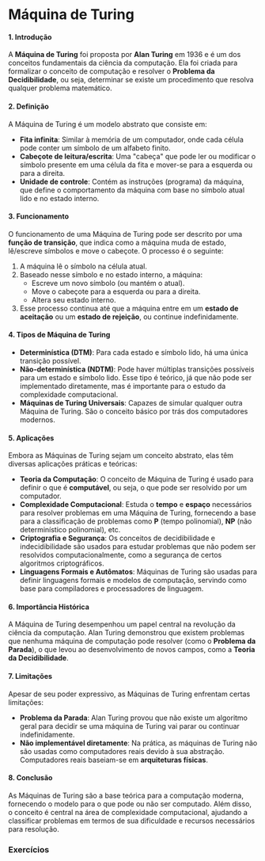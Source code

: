 # Máquina de Turing

#### 1. **Introdução**
A **Máquina de Turing** foi proposta por **Alan Turing** em 1936 e é um dos conceitos fundamentais da ciência da computação. Ela foi criada para formalizar o conceito de computação e resolver o **Problema da Decidibilidade**, ou seja, determinar se existe um procedimento que resolva qualquer problema matemático.

#### 2. **Definição**
A Máquina de Turing é um modelo abstrato que consiste em:
- **Fita infinita**: Similar à memória de um computador, onde cada célula pode conter um símbolo de um alfabeto finito.
- **Cabeçote de leitura/escrita**: Uma "cabeça" que pode ler ou modificar o símbolo presente em uma célula da fita e mover-se para a esquerda ou para a direita.
- **Unidade de controle**: Contém as instruções (programa) da máquina, que define o comportamento da máquina com base no símbolo atual lido e no estado interno.

#### 3. **Funcionamento**
O funcionamento de uma Máquina de Turing pode ser descrito por uma **função de transição**, que indica como a máquina muda de estado, lê/escreve símbolos e move o cabeçote. O processo é o seguinte:
1. A máquina lê o símbolo na célula atual.
2. Baseado nesse símbolo e no estado interno, a máquina:
   - Escreve um novo símbolo (ou mantém o atual).
   - Move o cabeçote para a esquerda ou para a direita.
   - Altera seu estado interno.
3. Esse processo continua até que a máquina entre em um **estado de aceitação** ou um **estado de rejeição**, ou continue indefinidamente.

#### 4. **Tipos de Máquina de Turing**
- **Determinística (DTM)**: Para cada estado e símbolo lido, há uma única transição possível.
- **Não-determinística (NDTM)**: Pode haver múltiplas transições possíveis para um estado e símbolo lido. Esse tipo é teórico, já que não pode ser implementado diretamente, mas é importante para o estudo da complexidade computacional.
- **Máquinas de Turing Universais**: Capazes de simular qualquer outra Máquina de Turing. São o conceito básico por trás dos computadores modernos.

#### 5. **Aplicações**
Embora as Máquinas de Turing sejam um conceito abstrato, elas têm diversas aplicações práticas e teóricas:
- **Teoria da Computação**: O conceito de Máquina de Turing é usado para definir o que é **computável**, ou seja, o que pode ser resolvido por um computador.
- **Complexidade Computacional**: Estuda o **tempo** e **espaço** necessários para resolver problemas em uma Máquina de Turing, fornecendo a base para a classificação de problemas como **P** (tempo polinomial), **NP** (não determinístico polinomial), etc.
- **Criptografia e Segurança**: Os conceitos de decidibilidade e indecidibilidade são usados para estudar problemas que não podem ser resolvidos computacionalmente, como a segurança de certos algoritmos criptográficos.
- **Linguagens Formais e Autômatos**: Máquinas de Turing são usadas para definir linguagens formais e modelos de computação, servindo como base para compiladores e processadores de linguagem.

#### 6. **Importância Histórica**
A Máquina de Turing desempenhou um papel central na revolução da ciência da computação. Alan Turing demonstrou que existem problemas que nenhuma máquina de computação pode resolver (como o **Problema da Parada**), o que levou ao desenvolvimento de novos campos, como a **Teoria da Decidibilidade**.

#### 7. **Limitações**
Apesar de seu poder expressivo, as Máquinas de Turing enfrentam certas limitações:
- **Problema da Parada**: Alan Turing provou que não existe um algoritmo geral para decidir se uma máquina de Turing vai parar ou continuar indefinidamente.
- **Não implementável diretamente**: Na prática, as máquinas de Turing não são usadas como computadores reais devido à sua abstração. Computadores reais baseiam-se em **arquiteturas físicas**.

#### 8. **Conclusão**
As Máquinas de Turing são a base teórica para a computação moderna, fornecendo o modelo para o que pode ou não ser computado. Além disso, o conceito é central na área de complexidade computacional, ajudando a classificar problemas em termos de sua dificuldade e recursos necessários para resolução.

### Exercícios

